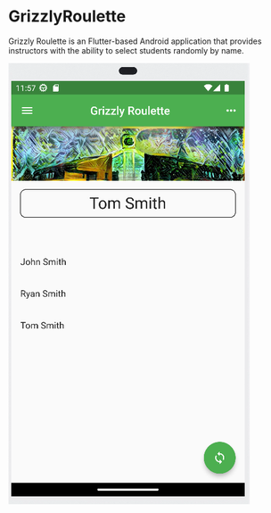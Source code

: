 # GrizzlyRoulette
Grizzly Roulette is an Flutter-based Android application that provides instructors with the ability to select students randomly by name. 

![Main Interface](screenshots/main_interface.png)
